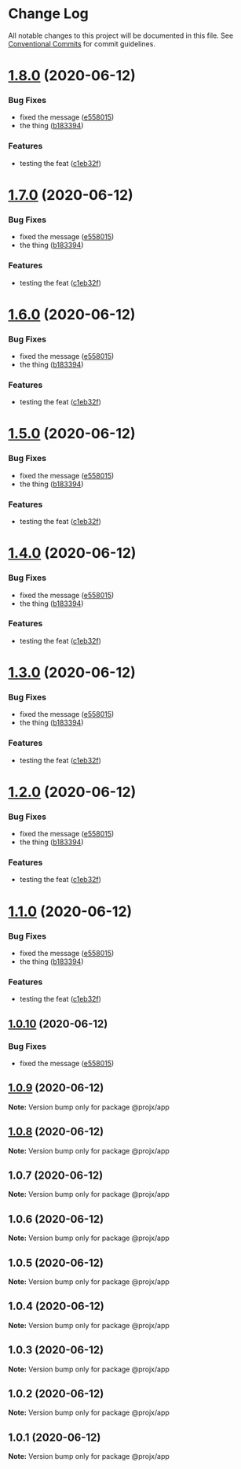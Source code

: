 # Change Log

All notable changes to this project will be documented in this file.
See [Conventional Commits](https://conventionalcommits.org) for commit guidelines.

# [1.8.0](https://github.com/blendsdk/actions_test/compare/@projx/app@1.0.9...@projx/app@1.8.0) (2020-06-12)


### Bug Fixes

* fixed the message ([e558015](https://github.com/blendsdk/actions_test/commit/e558015b9b01c0876ccf16b92c22cbee1a98f1f8))
* the thing ([b183394](https://github.com/blendsdk/actions_test/commit/b18339427d9661b11ca6250b0a671f9261d23cb4))


### Features

* testing the feat ([c1eb32f](https://github.com/blendsdk/actions_test/commit/c1eb32fc6e26ae7a8a562b269b90a591bc4aac04))





# [1.7.0](https://github.com/blendsdk/actions_test/compare/@projx/app@1.0.9...@projx/app@1.7.0) (2020-06-12)


### Bug Fixes

* fixed the message ([e558015](https://github.com/blendsdk/actions_test/commit/e558015b9b01c0876ccf16b92c22cbee1a98f1f8))
* the thing ([b183394](https://github.com/blendsdk/actions_test/commit/b18339427d9661b11ca6250b0a671f9261d23cb4))


### Features

* testing the feat ([c1eb32f](https://github.com/blendsdk/actions_test/commit/c1eb32fc6e26ae7a8a562b269b90a591bc4aac04))





# [1.6.0](https://github.com/blendsdk/actions_test/compare/@projx/app@1.0.9...@projx/app@1.6.0) (2020-06-12)


### Bug Fixes

* fixed the message ([e558015](https://github.com/blendsdk/actions_test/commit/e558015b9b01c0876ccf16b92c22cbee1a98f1f8))
* the thing ([b183394](https://github.com/blendsdk/actions_test/commit/b18339427d9661b11ca6250b0a671f9261d23cb4))


### Features

* testing the feat ([c1eb32f](https://github.com/blendsdk/actions_test/commit/c1eb32fc6e26ae7a8a562b269b90a591bc4aac04))





# [1.5.0](https://github.com/blendsdk/actions_test/compare/@projx/app@1.0.9...@projx/app@1.5.0) (2020-06-12)


### Bug Fixes

* fixed the message ([e558015](https://github.com/blendsdk/actions_test/commit/e558015b9b01c0876ccf16b92c22cbee1a98f1f8))
* the thing ([b183394](https://github.com/blendsdk/actions_test/commit/b18339427d9661b11ca6250b0a671f9261d23cb4))


### Features

* testing the feat ([c1eb32f](https://github.com/blendsdk/actions_test/commit/c1eb32fc6e26ae7a8a562b269b90a591bc4aac04))





# [1.4.0](https://github.com/blendsdk/actions_test/compare/@projx/app@1.0.9...@projx/app@1.4.0) (2020-06-12)


### Bug Fixes

* fixed the message ([e558015](https://github.com/blendsdk/actions_test/commit/e558015b9b01c0876ccf16b92c22cbee1a98f1f8))
* the thing ([b183394](https://github.com/blendsdk/actions_test/commit/b18339427d9661b11ca6250b0a671f9261d23cb4))


### Features

* testing the feat ([c1eb32f](https://github.com/blendsdk/actions_test/commit/c1eb32fc6e26ae7a8a562b269b90a591bc4aac04))





# [1.3.0](https://github.com/blendsdk/actions_test/compare/@projx/app@1.0.9...@projx/app@1.3.0) (2020-06-12)


### Bug Fixes

* fixed the message ([e558015](https://github.com/blendsdk/actions_test/commit/e558015b9b01c0876ccf16b92c22cbee1a98f1f8))
* the thing ([b183394](https://github.com/blendsdk/actions_test/commit/b18339427d9661b11ca6250b0a671f9261d23cb4))


### Features

* testing the feat ([c1eb32f](https://github.com/blendsdk/actions_test/commit/c1eb32fc6e26ae7a8a562b269b90a591bc4aac04))





# [1.2.0](https://github.com/blendsdk/actions_test/compare/@projx/app@1.0.9...@projx/app@1.2.0) (2020-06-12)


### Bug Fixes

* fixed the message ([e558015](https://github.com/blendsdk/actions_test/commit/e558015b9b01c0876ccf16b92c22cbee1a98f1f8))
* the thing ([b183394](https://github.com/blendsdk/actions_test/commit/b18339427d9661b11ca6250b0a671f9261d23cb4))


### Features

* testing the feat ([c1eb32f](https://github.com/blendsdk/actions_test/commit/c1eb32fc6e26ae7a8a562b269b90a591bc4aac04))





# [1.1.0](https://github.com/blendsdk/actions_test/compare/@projx/app@1.0.9...@projx/app@1.1.0) (2020-06-12)


### Bug Fixes

* fixed the message ([e558015](https://github.com/blendsdk/actions_test/commit/e558015b9b01c0876ccf16b92c22cbee1a98f1f8))
* the thing ([b183394](https://github.com/blendsdk/actions_test/commit/b18339427d9661b11ca6250b0a671f9261d23cb4))


### Features

* testing the feat ([c1eb32f](https://github.com/blendsdk/actions_test/commit/c1eb32fc6e26ae7a8a562b269b90a591bc4aac04))





## [1.0.10](https://github.com/blendsdk/actions_test/compare/@projx/app@1.0.9...@projx/app@1.0.10) (2020-06-12)


### Bug Fixes

* fixed the message ([e558015](https://github.com/blendsdk/actions_test/commit/e558015b9b01c0876ccf16b92c22cbee1a98f1f8))





## [1.0.9](https://github.com/blendsdk/actions_test/compare/@projx/app@1.0.8...@projx/app@1.0.9) (2020-06-12)

**Note:** Version bump only for package @projx/app





## [1.0.8](https://github.com/blendsdk/actions_test/compare/@projx/app@1.0.7...@projx/app@1.0.8) (2020-06-12)

**Note:** Version bump only for package @projx/app





## 1.0.7 (2020-06-12)

**Note:** Version bump only for package @projx/app





## 1.0.6 (2020-06-12)

**Note:** Version bump only for package @projx/app





## 1.0.5 (2020-06-12)

**Note:** Version bump only for package @projx/app





## 1.0.4 (2020-06-12)

**Note:** Version bump only for package @projx/app





## 1.0.3 (2020-06-12)

**Note:** Version bump only for package @projx/app





## 1.0.2 (2020-06-12)

**Note:** Version bump only for package @projx/app





## 1.0.1 (2020-06-12)

**Note:** Version bump only for package @projx/app
